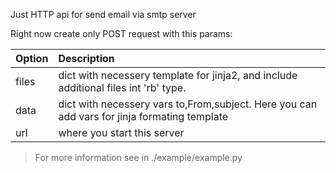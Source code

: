 
Just HTTP api for send email via smtp server

Right now create only POST request with this params:

| Option | Description                                                                                  |
| ------ | :------------------------------------------------------------------------------------------- |
| files  | dict with necessery template for jinja2, and include additional files int 'rb' type.         |
| data   | dict with necessery vars to,From,subject. Here you can add vars for jinja formating template |
| url    | where you start this server                                                                  |
> For more information see in ./example/example.py
